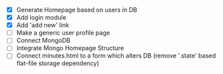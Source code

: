 - [x] Generate Homepage based on users in DB
- [x] Add login module
- [x] Add 'add new' link
- [ ] Make a generic user profile page
- [ ] Connect MongoDB
- [ ] Integrate Mongo Homepage Structure
- [ ] Connect minutes.html to a form which alters DB (remove '.state' based flat-file storage dependency)
